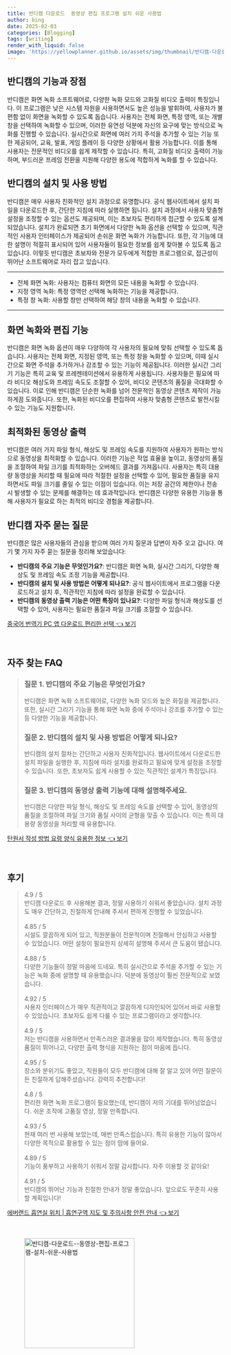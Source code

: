 ```yaml
---
title: 반디캠 다운로드  동영상 편집 프로그램 설치 쉬운 사용법
author: bing
date: 2025-02-03
categories: [Blogging]
tags: [writing]
render_with_liquid: false
image: 'https://yellowplanner.github.io/assets/img/thumbnail/반디캠-다운로드--동영상-편집-프로그램-설치-쉬운-사용법.webp'
---
```



<h2 id='반디캠_기능과_장점'>반디캠의 기능과 장점</h2>

<p>반디캠은 화면 녹화 소프트웨어로, 다양한 녹화 모드와 고화질 비디오 출력이 특징입니다. 이 프로그램은 낮은 시스템 자원을 사용하면서도 높은 성능을 발휘하여, 사용자가 불편함 없이 화면을 녹화할 수 있도록 돕습니다. 사용자는 전체 화면, 특정 영역, 또는 개별 창을 선택하여 녹화할 수 있으며, 이러한 유연성 덕분에 자신의 요구에 맞는 방식으로 녹화를 진행할 수 있습니다. 실시간으로 화면에 여러 가지 주석을 추가할 수 있는 기능 또한 제공되어, 교육, 발표, 게임 플레이 등 다양한 상황에서 활용 가능합니다. 이를 통해 사용자는 전문적인 비디오를 쉽게 제작할 수 있습니다. 특히, 고화질 비디오 출력이 가능하며, 부드러운 프레임 전환을 지원해 다양한 용도에 적합하게 녹화를 할 수 있습니다.</p>

<h2 id='반디캠_설치_및_사용_방법'>반디캠의 설치 및 사용 방법</h2>

<p>반디캠은 매우 사용자 친화적인 설치 과정으로 유명합니다. 공식 웹사이트에서 설치 파일을 다운로드한 후, 간단한 지침에 따라 실행하면 됩니다. 설치 과정에서 사용자 맞춤형 설정을 조정할 수 있는 옵션도 제공되며, 이는 초보자도 편리하게 접근할 수 있도록 설계되었습니다. 설치가 완료되면 초기 화면에서 다양한 녹화 옵션을 선택할 수 있으며, 직관적인 사용자 인터페이스가 제공되어 손쉬운 화면 녹화가 가능합니다. 또한, 각 기능에 대한 설명이 적절히 표시되어 있어 사용자들이 필요한 정보를 쉽게 찾아볼 수 있도록 돕고 있습니다. 이렇듯 반디캠은 초보자와 전문가 모두에게 적합한 프로그램으로, 접근성이 뛰어난 소프트웨어로 자리 잡고 있습니다.</p>

<hr />

<ul>
    <li>전체 화면 녹화: 사용자는 컴퓨터 화면의 모든 내용을 녹화할 수 있습니다.</li>
    <li>지정 영역 녹화: 특정 영역만 선택해 녹화하는 기능을 제공합니다.</li>
    <li>특정 창 녹화: 사용할 창만 선택하여 해당 창의 내용을 녹화할 수 있습니다.</li>
</ul>

<hr />

<h2 id='반디캠_화면_녹화_와_편집_기능'>화면 녹화와 편집 기능</h2>

<p>반디캠은 화면 녹화 옵션이 매우 다양하여 각 사용자의 필요에 맞춰 선택할 수 있도록 돕습니다. 사용자는 전체 화면, 지정된 영역, 또는 특정 창을 녹화할 수 있으며, 이때 실시간으로 화면 주석을 추가하거나 강조할 수 있는 기능이 제공됩니다. 이러한 실시간 그리기 기능은 특히 교육 및 프레젠테이션에서 유용하게 사용됩니다. 사용자들은 필요에 따라 비디오 해상도와 프레임 속도도 조절할 수 있어, 비디오 콘텐츠의 품질을 극대화할 수 있습니다. 이로 인해 반디캠은 단순한 녹화를 넘어 전문적인 동영상 콘텐츠 제작이 가능하게끔 도와줍니다. 또한, 녹화된 비디오를 편집하여 사용자 맞춤형 콘텐츠로 발전시킬 수 있는 기능도 지원합니다.</p>

<h2 id='반디캠_최적화된_동영상_출력'>최적화된 동영상 출력</h2>

<p>반디캠은 여러 가지 파일 형식, 해상도 및 프레임 속도를 지원하여 사용자가 원하는 방식으로 동영상을 최적화할 수 있습니다. 이러한 기능은 작업 효율을 높이고, 동영상의 품질을 조절하여 파일 크기를 최적화하는 오버헤드 결과를 가져옵니다. 사용자는 특히 대용량 동영상을 처리할 때 필요에 따라 적절한 설정을 선택할 수 있어, 필요한 품질을 유지하면서도 파일 크기를 줄일 수 있는 이점이 있습니다. 이는 저장 공간의 제한이나 전송 시 발생할 수 있는 문제를 해결하는 데 효과적입니다. 반디캠은 다양한 유용한 기능을 통해 사용자가 필요로 하는 최적의 비디오 경험을 제공합니다.</p>

<h2 id='반디캠_자주_묻는_질문'>반디캠 자주 묻는 질문</h2>

<p>반디캠은 많은 사용자들의 관심을 받으며 여러 가지 질문과 답변이 자주 오고 갑니다. 여기 몇 가지 자주 묻는 질문을 정리해 보았습니다:</p>

<ul>
    <li><b>반디캠의 주요 기능은 무엇인가요?</b>: 반디캠은 화면 녹화, 실시간 그리기, 다양한 해상도 및 프레임 속도 조정 기능을 제공합니다.</li>
    <li><b>반디캠의 설치 및 사용 방법은 어떻게 되나요?</b>: 공식 웹사이트에서 프로그램을 다운로드하고 설치 후, 직관적인 지침에 따라 설정을 완료할 수 있습니다.</li>
    <li><b>반디캠의 동영상 출력 기능은 어떤 특징이 있나요?</b>: 다양한 파일 형식과 해상도를 선택할 수 있어, 사용자는 필요한 품질과 파일 크기를 조절할 수 있습니다.</li>
</ul>


<p><a class="click-button" title="중국어 번역기 PC 앱 다운로드 편리한 선택" href="https://yellowplanner.github.io/posts/%EC%A4%91%EA%B5%AD%EC%96%B4-%EB%B2%88%EC%97%AD%EA%B8%B0-PC-%EC%95%B1-%EB%8B%A4%EC%9A%B4%EB%A1%9C%EB%93%9C-%ED%8E%B8%EB%A6%AC%ED%95%9C-%EC%84%A0%ED%83%9D/" rel="dofollow">중국어 번역기 PC 앱 다운로드 편리한 선택 👈 보기</a></p><br>
<h2 id='자주_찾는_FAQ'>자주 찾는 FAQ</h2>
<div itemscope="" itemtype="https://schema.org/FAQPage"> 
<blockquote> 
<div itemscope="" itemprop="mainEntity" itemtype="https://schema.org/Question"> 
<h3 itemprop="name">질문 1. 반디캠의 주요 기능은 무엇인가요?</h3> 
<div itemscope="" itemprop="acceptedAnswer" itemtype="https://schema.org/Answer"> 
<span itemprop="text"> 
<p>반디캠은 화면 녹화 소프트웨어로, 다양한 녹화 모드와 높은 화질을 제공합니다. 또한, 실시간 그리기 기능을 통해 화면 녹화 중에 주석이나 강조를 추가할 수 있는 등 다양한 기능을 제공합니다.</p> 
</span> 
</div> 
</div> 

<div itemscope="" itemprop="mainEntity" itemtype="https://schema.org/Question"> 
<h3 itemprop="name">질문 2. 반디캠의 설치 및 사용 방법은 어떻게 되나요?</h3> 
<div itemscope="" itemprop="acceptedAnswer" itemtype="https://schema.org/Answer"> 
<span itemprop="text"> 
<p>반디캠의 설치 절차는 간단하고 사용자 친화적입니다. 웹사이트에서 다운로드한 설치 파일을 실행한 후, 지침에 따라 설치를 완료하고 필요에 맞게 설정을 조정할 수 있습니다. 또한, 초보자도 쉽게 사용할 수 있는 직관적인 설계가 특징입니다.</p> 
</span> 
</div> 
</div> 

<div itemscope="" itemprop="mainEntity" itemtype="https://schema.org/Question"> 
<h3 itemprop="name">질문 3. 반디캠의 동영상 출력 기능에 대해 설명해주세요.</h3> 
<div itemscope="" itemprop="acceptedAnswer" itemtype="https://schema.org/Answer"> 
<span itemprop="text"> 
<p>반디캠은 다양한 파일 형식, 해상도 및 프레임 속도를 선택할 수 있어, 동영상의 품질을 조절하여 파일 크기와 품질 사이의 균형을 맞출 수 있습니다. 이는 특히 대용량 동영상을 처리할 때 유용합니다.</p> 
</span> 
</div> 
</div> 
</blockquote> 
</div>
<p><a class="click-button" title="탄원서 작성 방법 요령 양식 유용한 정보" href="https://yellowplanner.github.io/posts/%ED%83%84%EC%9B%90%EC%84%9C-%EC%9E%91%EC%84%B1-%EB%B0%A9%EB%B2%95-%EC%9A%94%EB%A0%B9-%EC%96%91%EC%8B%9D-%EC%9C%A0%EC%9A%A9%ED%95%9C-%EC%A0%95%EB%B3%B4/" rel="dofollow">탄원서 작성 방법 요령 양식 유용한 정보 👈 보기</a></p><br>
<h2 id='후기'>후기</h2>
<div itemscope itemtype="https://schema.org/Product">
  <blockquote>
  <div itemprop="review" itemscope itemtype="https://schema.org/Review">
      <div itemprop="reviewRating" itemscope itemtype="https://schema.org/Rating"> <span itemprop="ratingValue">4.9</span> / <span itemprop="bestRating">5</span> </div>
      <span itemprop="reviewBody">반디캠 다운로드 후 사용해본 결과, 정말 사용하기 쉬워서 좋았습니다. 설치 과정도 매우 간단하고, 친절하게 안내해 주셔서 편하게 진행할 수 있었습니다.</span>
  </div>
  <br>
  <div itemprop="review" itemscope itemtype="https://schema.org/Review">
      <div itemprop="reviewRating" itemscope itemtype="https://schema.org/Rating"> <span itemprop="ratingValue">4.85</span> / <span itemprop="bestRating">5</span> </div>
      <span itemprop="reviewBody">시설도 깔끔하게 되어 있고, 직원분들이 전문적이며 친절해서 안심하고 사용할 수 있었습니다. 어떤 설정이 필요한지 상세히 설명해 주셔서 큰 도움이 됐습니다.</span>
  </div>
  <br>
  <div itemprop="review" itemscope itemtype="https://schema.org/Review">
      <div itemprop="reviewRating" itemscope itemtype="https://schema.org/Rating"> <span itemprop="ratingValue">4.88</span> / <span itemprop="bestRating">5</span> </div>
      <span itemprop="reviewBody">다양한 기능들이 정말 마음에 드네요. 특히 실시간으로 주석을 추가할 수 있는 기능은 녹화 중에 설명할 때 유용했습니다. 덕분에 동영상이 훨씬 전문적으로 보였습니다.</span>
  </div>
  <br>
  <div itemprop="review" itemscope itemtype="https://schema.org/Review">
      <div itemprop="reviewRating" itemscope itemtype="https://schema.org/Rating"> <span itemprop="ratingValue">4.92</span> / <span itemprop="bestRating">5</span> </div>
      <span itemprop="reviewBody">사용자 인터페이스가 매우 직관적이고 깔끔하게 디자인되어 있어서 바로 사용할 수 있었습니다. 초보자도 쉽게 다룰 수 있는 프로그램이라고 생각합니다.</span>
  </div>
  <br>
  <div itemprop="review" itemscope itemtype="https://schema.org/Review">
      <div itemprop="reviewRating" itemscope itemtype="https://schema.org/Rating"> <span itemprop="ratingValue">4.9</span> / <span itemprop="bestRating">5</span> </div>
      <span itemprop="reviewBody">저는 반디캠을 사용하면서 만족스러운 결과물을 많이 제작했습니다. 특히 동영상 품질이 뛰어나고, 다양한 출력 형식을 지원하는 점이 마음에 듭니다.</span>
  </div>
  <br>
  <div itemprop="review" itemscope itemtype="https://schema.org/Review">
      <div itemprop="reviewRating" itemscope itemtype="https://schema.org/Rating"> <span itemprop="ratingValue">4.95</span> / <span itemprop="bestRating">5</span> </div>
      <span itemprop="reviewBody">장소와 분위기도 좋았고, 직원들이 모두 반디캠에 대해 잘 알고 있어 어떤 질문이든 친절하게 답해주셨습니다. 강력히 추천합니다!</span>
  </div>
  <br>
  <div itemprop="review" itemscope itemtype="https://schema.org/Review">
      <div itemprop="reviewRating" itemscope itemtype="https://schema.org/Rating"> <span itemprop="ratingValue">4.8</span> / <span itemprop="bestRating">5</span> </div>
      <span itemprop="reviewBody">편리한 화면 녹화 프로그램이 필요했는데, 반디캠이 저의 기대를 뛰어넘었습니다. 쉬운 조작에 고품질 영상, 정말 만족합니다.</span>
  </div>
  <br>
  <div itemprop="review" itemscope itemtype="https://schema.org/Review">
      <div itemprop="reviewRating" itemscope itemtype="https://schema.org/Rating"> <span itemprop="ratingValue">4.93</span> / <span itemprop="bestRating">5</span> </div>
      <span itemprop="reviewBody">현재 여러 번 사용해 보았는데, 매번 만족스럽습니다. 특히 유용한 기능이 많아서 다양한 목적으로 활용할 수 있는 점이 맘에 들어요.</span>
  </div>
  <br>
  <div itemprop="review" itemscope itemtype="https://schema.org/Review">
      <div itemprop="reviewRating" itemscope itemtype="https://schema.org/Rating"> <span itemprop="ratingValue">4.89</span> / <span itemprop="bestRating">5</span> </div>
      <span itemprop="reviewBody">기능이 풍부하고 사용하기 쉬워서 정말 감사합니다. 자주 이용할 것 같아요!</span>
  </div>
  <br>
  <div itemprop="review" itemscope itemtype="https://schema.org/Review">
      <div itemprop="reviewRating" itemscope itemtype="https://schema.org/Rating"> <span itemprop="ratingValue">4.91</span> / <span itemprop="bestRating">5</span> </div>
      <span itemprop="reviewBody">반디캠의 뛰어난 기능과 친절한 안내가 정말 좋았습니다. 앞으로도 꾸준히 사용할 계획입니다!</span>
  </div>
  </blockquote>
</div>
<p><a class="click-button" title="에버랜드 흡연실 위치 | 흡연구역 지도 및 주의사항 안전 안내" href="https://yellowplanner.github.io/posts/%EC%97%90%EB%B2%84%EB%9E%9C%EB%93%9C-%ED%9D%A1%EC%97%B0%EC%8B%A4-%EC%9C%84%EC%B9%98-%ED%9D%A1%EC%97%B0%EA%B5%AC%EC%97%AD-%EC%A7%80%EB%8F%84-%EB%B0%8F-%EC%A3%BC%EC%9D%98%EC%82%AC%ED%95%AD-%EC%95%88%EC%A0%84-%EC%95%88%EB%82%B4/" rel="dofollow">에버랜드 흡연실 위치 | 흡연구역 지도 및 주의사항 안전 안내 👈 보기</a></p><br>
<figure class="image"><img src="https://yellowplanner.github.io/assets/img/thumbnail/반디캠-다운로드--동영상-편집-프로그램-설치-쉬운-사용법.webp" alt="반디캠-다운로드--동영상-편집-프로그램-설치-쉬운-사용법" width="256" height="256"></figure>